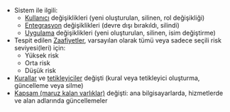 * Sistem ile ilgili:
    * [Kullanıcı](../../../user-guides/settings/users.md) değişiklikleri (yeni oluşturulan, silinen, rol değişikliği)
    * [Entegrasyon](integrations-intro.md) değişiklikleri (devre dışı bırakıldı, silindi)
    * [Uygulama](../../../user-guides/settings/applications.md) değişiklikleri (yeni oluşturulan, silinen, isim değiştirme)
* Tespit edilen [Zaafiyetler](../../../glossary-en.md#vulnerability), varsayılan olarak tümü veya sadece seçili risk seviyesi(leri) için:
    * Yüksek risk
    * Orta risk
    * Düşük risk
* [Kurallar](../../../user-guides/rules/intro.md) ve [tetikleyiciler](../../../user-guides/triggers/triggers.md) değişti (kural veya tetikleyici oluşturma, güncelleme veya silme)
* [Kapsam (maruz kalan varlıklar)](../../scanner.md) değişti: ana bilgisayarlarda, hizmetlerde ve alan adlarında güncellemeler